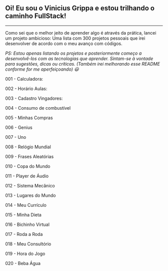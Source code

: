## Oi! Eu sou o Vinicius Grippa e estou trilhando o caminho FullStack!

---

Como sei que o melhor jeito de aprender algo é através da prática, lancei um projeto ambicioso: Uma lista com 300 projetos pessoais que irei desenvolver de acordo com o meu avanço com códigos.

*PS: Estou apenas listando os projetos e posteriormente começo a desenvolvê-los com as tecnologias que aprender. Sintam-se à vontade para sugestões, dicas ou críticas. (Também irei melhorando esse README conforme for me aperfeiçoando) 😃*

001 - Calculadora: 

002 - Horário Aulas:

003 - Cadastro Vingadores:

004 - Consumo de combustível

005 - Minhas Compras

006 - Genius

007 - Uno

008 - Relógio Mundial

009 - Frases Aleatórias

010 - Copa do Mundo

011 - Player de Áudio

012 - Sistema Mecânico

013 - Lugares do Mundo

014 - Meu Currículo

015 - Minha Dieta

016 - Bichinho Virtual

017 - Roda a Roda

018 - Meu Consultório

019 - Hora do Jogo

020 - Beba Água

<!---
viniciusgrippa/viniciusgrippa is a ✨ special ✨ repository because its `README.md` (this file) appears on your GitHub profile.
You can click the Preview link to take a look at your changes.
--->
